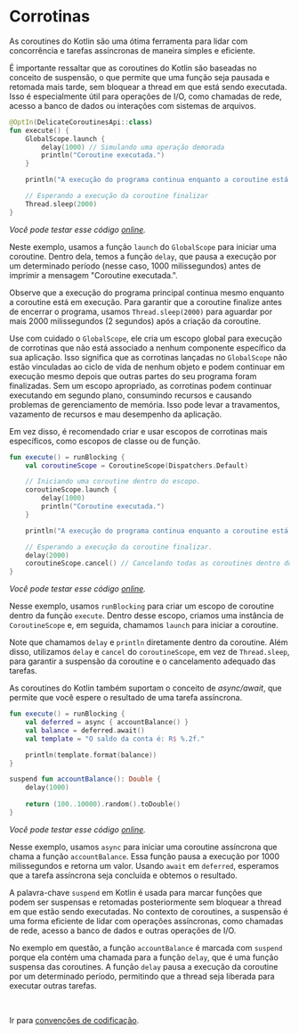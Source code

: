 # Corrotinas

As coroutines do Kotlin são uma ótima ferramenta para lidar com concorrência e tarefas assíncronas de maneira simples e
eficiente.

É importante ressaltar que as coroutines do Kotlin são baseadas no conceito de suspensão, o que permite que uma função
seja pausada e retomada mais tarde, sem bloquear a thread em que está sendo executada. Isso é especialmente útil para
operações de I/O, como chamadas de rede, acesso a banco de dados ou interações com sistemas de arquivos.

```kotlin
@OptIn(DelicateCoroutinesApi::class)
fun execute() {
    GlobalScope.launch {
        delay(1000) // Simulando uma operação demorada
        println("Coroutine executada.")
    }

    println("A execução do programa continua enquanto a coroutine está sendo executada...")

    // Esperando a execução da coroutine finalizar
    Thread.sleep(2000)
}
```

_Você pode testar esse código [online](https://pl.kotl.in/qtfhJ71HM)._

Neste exemplo, usamos a função `launch` do `GlobalScope` para iniciar uma coroutine. Dentro dela, temos a
função `delay`, que pausa a execução por um determinado período (nesse caso, 1000 milissegundos) antes de imprimir
a mensagem "Coroutine executada.".

Observe que a execução do programa principal continua mesmo enquanto a coroutine está em execução. Para garantir que a
coroutine finalize antes de encerrar o programa, usamos `Thread.sleep(2000)` para aguardar por mais
2000 milissegundos (2 segundos) após a criação da coroutine.

Use com cuidado o `GlobalScope`, ele cria um escopo global para execução de corrotinas que não está associado a
nenhum componente específico da sua aplicação. Isso significa que as corrotinas lançadas no `GlobalScope` não estão
vinculadas ao ciclo de vida de nenhum objeto e podem continuar em execução mesmo depois que outras partes do seu
programa foram finalizadas. Sem um escopo apropriado, as corrotinas podem continuar executando em segundo plano,
consumindo recursos e causando problemas de gerenciamento de memória. Isso pode levar a travamentos, vazamento de
recursos e mau desempenho da aplicação.

Em vez disso, é recomendado criar e usar escopos de corrotinas mais específicos, como escopos de classe ou de função.

```kotlin
fun execute() = runBlocking {
    val coroutineScope = CoroutineScope(Dispatchers.Default)

    // Iniciando uma coroutine dentro do escopo.
    coroutineScope.launch {
        delay(1000)
        println("Coroutine executada.")
    }

    println("A execução do programa continua enquanto a coroutine está sendo executada...")

    // Esperando a execução da coroutine finalizar.
    delay(2000)
    coroutineScope.cancel() // Cancelando todas as coroutines dentro do escopo.
}
```

_Você pode testar esse código [online](https://pl.kotl.in/EuTXYOH2R)._

Nesse exemplo, usamos `runBlocking` para criar um escopo de coroutine dentro da função `execute`. Dentro desse escopo,
criamos uma instância de `CoroutineScope` e, em seguida, chamamos `launch` para iniciar a coroutine.

Note que chamamos `delay` e `println` diretamente dentro da coroutine. Além disso, utilizamos `delay` e `cancel` do
`coroutineScope`, em vez de `Thread.sleep`, para garantir a suspensão da coroutine e o cancelamento adequado das
tarefas.

As coroutines do Kotlin também suportam o conceito de _async/await_, que permite que você espere o resultado de uma
tarefa assíncrona.

```kotlin
fun execute() = runBlocking {
    val deferred = async { accountBalance() }
    val balance = deferred.await()
    val template = "O saldo da conta é: R$ %.2f."

    println(template.format(balance))
}

suspend fun accountBalance(): Double {
    delay(1000)
    
    return (100..10000).random().toDouble()
}
```

_Você pode testar esse código [online](https://pl.kotl.in/-nCIVfaPS)._

Nesse exemplo, usamos `async` para iniciar uma coroutine assíncrona que chama a função `accountBalance`. Essa
função pausa a execução por 1000 milissegundos e retorna um valor. Usando `await` em `deferred`, esperamos que a tarefa
assíncrona seja concluída e obtemos o resultado.

A palavra-chave `suspend` em Kotlin é usada para marcar funções que podem ser suspensas e retomadas posteriormente sem
bloquear a thread em que estão sendo executadas. No contexto de coroutines, a suspensão é uma forma eficiente de lidar
com operações assíncronas, como chamadas de rede, acesso a banco de dados e outras operações de I/O.

No exemplo em questão, a função `accountBalance` é marcada com `suspend` porque ela contém uma chamada para a
função `delay`, que é uma função suspensa das coroutines. A função `delay` pausa a execução da coroutine por um
determinado período, permitindo que a thread seja liberada para executar outras tarefas.

<br>

Ir para [convenções de codificação](CONVENTIONS.md).
